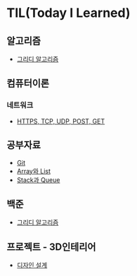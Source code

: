 # TIL(Today I Learned)

## 알고리즘

- <a href="https://github.com/qufvkdlej/TIL/tree/master/%EC%95%8C%EA%B3%A0%EB%A6%AC%EC%A6%98/그리디 알고리즘.md">그리디 알고리즘</a>

## 컴퓨터이론

### 네트워크

- <a href="https://github.com/qufvkdlej/TIL/blob/master/%EC%BB%B4%ED%93%A8%ED%84%B0%EC%9D%B4%EB%A1%A0/%EB%84%A4%ED%8A%B8%EC%9B%8C%ED%81%AC/HTTPS%2C%20TCP%2C%20UDP%2C%20POST%2C%20GET.md">HTTPS, TCP, UDP, POST, GET</a>

## 공부자료

- <a href="https://github.com/qufvkdlej/TIL/blob/master/%EA%B3%B5%EB%B6%80%EC%9E%90%EB%A3%8C/Git.md">Git</a>
- <a href="https://github.com/qufvkdlej/TIL/tree/master/%EA%B3%B5%EB%B6%80%EC%9E%90%EB%A3%8C/Array와 List.md">Array와 List</a>
- <a href="https://github.com/qufvkdlej/TIL/tree/master/%EA%B3%B5%EB%B6%80%EC%9E%90%EB%A3%8C/Stack과 Queue.md">Stack과 Queue</a>

## 백준

- <a href="https://github.com/qufvkdlej/TIL/tree/master/%EB%B0%B1%EC%A4%80/그리디 알고리즘.md">그리디 알고리즘</a>

## 프로젝트 - 3D인테리어

- <a href="https://github.com/qufvkdlej/TIL/blob/master/%ED%94%84%EB%A1%9C%EC%A0%9D%ED%8A%B8/3D%EC%9D%B8%ED%85%8C%EB%A6%AC%EC%96%B4/%EC%84%A4%EA%B3%84%EB%8F%84.md">디자인 설계</a>
